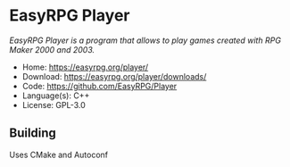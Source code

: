 # EasyRPG Player

_EasyRPG Player is a program that allows to play games created with RPG Maker 2000 and 2003._

- Home: https://easyrpg.org/player/
- Download: https://easyrpg.org/player/downloads/
- Code: https://github.com/EasyRPG/Player
- Language(s): C++
- License: GPL-3.0

## Building

Uses CMake and Autoconf

